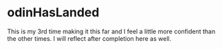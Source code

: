 # odinHasLanded

This is my 3rd time making it this far and I feel a little more confident than the other times. I will reflect after completion here as well. 
